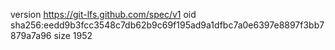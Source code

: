 version https://git-lfs.github.com/spec/v1
oid sha256:eedd9b3fcc3548c7db62b9c69f195ad9a1dfbc7a0e6397e8897f3bb7879a7a96
size 1952
